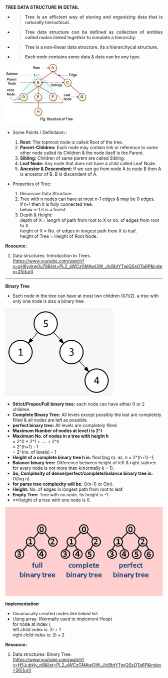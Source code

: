 **TREE DATA STRUCTURE IN DETAIL**

- >**<p align="justify">Tree is an efficient way of storing and organizing data that is naturally hierachical.<p/>**
- >**<p align="justify">Tree data structure can be defined as collection of entities called nodes linked together to simulate a hierarchy.<p/>**
- >**<p align="justify">Tree is a non-linear data structure. its a hierarchycal structure.<p/>**
- >**<p align="justify">Each node contains some data & data can be any type.<p/>**

![tree image](img/binary_tree.jpeg)

- Some Points / Definitaion : 
     1. **Root:** The topmost node is called Root of the tree.
     2. **Parent-Children:** Each node may contain link or reference to some other node called its Children & the node itself           is the Parent.
     3. **Sibling:** Children of same parent are called Sibling.
     4. **Leaf Node:** Any node that does not have a child called Leaf Node.
     5. **Ancestor & Descendent:** If we can go from node A to node B then A is ancestor of B. B is discendent of A.

- Properties of Tree:
     1. Recursive Data Structure.
     2. Tree with n nodes can have at most n-1 edges & may be 0 edges.
        <br>if n-1 then it is fully connected tree.
        <br>below n-1 it is a forest.
     3. Depth & Height:<br>
        depth of X = lengrh of path from root to X or no. of edges from root to X.<br>
        height of X = No. of edges in longest path from X to leaf.<br>
        height of Tree = Height of Root Node.
 
**Resource:**
1. Data structures: Introduction to Trees.<br/>
[https://www.youtube.com/watch?v=qH6yxkw0u78&list=PL2_aWCzGMAwI3W_JlcBbtYTwiQSsOTa6P&index=25](url)
-----------------------------------------------------------------------------------------------------------------------------
**Binary Tree**
- Each node in the tree can have at most two children (0/1/2). a tree with only one node is also a binary tree.

![normal binary tree](img/normal_binary_tree.png)

- **Strict/Proper/Full binary tree:** each node can have either 0 or 2 children.
- **Complete Binary Tree:** All levels except possibly the last are completely filled & all nodes are left as possible.
- **perfect binary tree:** All levels are completely filled.
- **Maximum Number of nodes at level i is 2^i**
- **Maximum No. of nodes in a tree with height h**<br> = 2^0 + 2^1 + .... + 2^h<br>
                                                   = 2^(h+1) - 1<br>
                                                   = 2^(no. of levels) - 1<br>
- **Height of a complete binary tree h is:** floor(log n).  as, n = 2^(h+1) -1;
- **Balance binary tree:** Difference between height of left & right subtree for every node is not more than k(normally k = 1).
- **So, Complexity of dense/perfect/complete/balance binary tree is:** O(log n).
- **for parse tree complexity will be:** O(n-1) or O(n).
- **Height:** No. of edges in longest path from root to leaf.
- **Empty Tree:** Tree with no node. its height is -1. 
- **Height of a tree with one node is 0.

![tree image](img/binary_tree_catagory.png)

**Implementation**
- Dinamucally created nodes like linked list.
- Using array. (Normally used to implement Heap)<br>
  for node at index i,<br>
  left child index is: 2*i + 1<br>
  right child index is: 2*i + 2

**Resource:**
1. Data structures: Binary Tree.<br/>
[https://www.youtube.com/watch?v=H5JubkIy_p8&list=PL2_aWCzGMAwI3W_JlcBbtYTwiQSsOTa6P&index=26](url)
